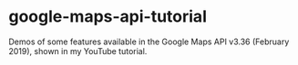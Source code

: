 # google-maps-api-tutorial
Demos of some features available in the Google Maps API v3.36 (February 2019), shown in my YouTube tutorial.
